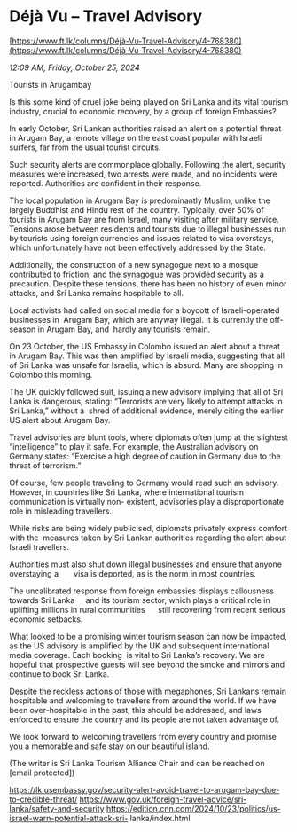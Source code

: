 # Déjà Vu – Travel Advisory

[https://www.ft.lk/columns/Déjà-Vu-Travel-Advisory/4-768380](https://www.ft.lk/columns/Déjà-Vu-Travel-Advisory/4-768380)

*12:09 AM, Friday, October 25, 2024*

Tourists in Arugambay

Is this some kind of cruel joke being played on Sri Lanka and its vital tourism industry, crucial to economic recovery, by a group of foreign Embassies?

In early October, Sri Lankan authorities raised an alert on a potential threat in Arugam Bay, a remote village on the east coast popular with Israeli surfers, far from the usual tourist circuits.

Such security alerts are commonplace globally. Following the alert, security measures were increased, two arrests were made, and no incidents were reported. Authorities are confident in their response.

The local population in Arugam Bay is predominantly Muslim, unlike the largely Buddhist and Hindu rest of the country. Typically, over 50% of tourists in Arugam Bay are from Israel, many visiting after military service. Tensions arose between residents and tourists due to illegal businesses run by tourists using foreign currencies and issues related to visa overstays, which unfortunately have not been effectively addressed by the State.

Additionally, the construction of a new synagogue next to a mosque contributed to friction, and the synagogue was provided security as a precaution. Despite these tensions, there has been no history of even minor attacks, and Sri Lanka remains hospitable to all.

Local activists had called on social media for a boycott of Israeli-operated businesses in  Arugam Bay, which are anyway illegal. It is currently the off-season in Arugam Bay, and  hardly any tourists remain.

On 23 October, the US Embassy in Colombo issued an alert about a threat in Arugam Bay. This was then amplified by Israeli media, suggesting that all of Sri Lanka was unsafe for Israelis, which is absurd. Many are shopping in Colombo this morning.

The UK quickly followed suit, issuing a new advisory implying that all of Sri Lanka is dangerous, stating: “Terrorists are very likely to attempt attacks in Sri Lanka,” without a  shred of additional evidence, merely citing the earlier US alert about Arugam Bay.

Travel advisories are blunt tools, where diplomats often jump at the slightest “intelligence” to play it safe. For example, the Australian advisory on Germany states: “Exercise a high degree of caution in Germany due to the threat of terrorism.”

Of course, few people traveling to Germany would read such an advisory. However, in countries like Sri Lanka, where international tourism communication is virtually non- existent, advisories play a disproportionate role in misleading travellers.

While risks are being widely publicised, diplomats privately express comfort with the  measures taken by Sri Lankan authorities regarding the alert about Israeli travellers.

Authorities must also shut down illegal businesses and ensure that anyone overstaying a       visa is deported, as is the norm in most countries.

The uncalibrated response from foreign embassies displays callousness towards Sri Lanka     and its tourism sector, which plays a critical role in uplifting millions in rural communities      still recovering from recent serious economic setbacks.

What looked to be a promising winter tourism season can now be impacted, as the US advisory is amplified by the UK and subsequent international media coverage. Each booking  is vital to Sri Lanka’s recovery. We are hopeful that prospective guests will see beyond the smoke and mirrors and continue to book Sri Lanka.

Despite the reckless actions of those with megaphones, Sri Lankans remain hospitable and welcoming to travellers from around the world. If we have been over-hospitable in the past, this should be addressed, and laws enforced to ensure the country and its people are not taken advantage of.

We look forward to welcoming travellers from every country and promise you a memorable and safe stay on our beautiful island.

(The writer is Sri Lanka Tourism Alliance Chair and can be reached on [email protected])

https://lk.usembassy.gov/security-alert-avoid-travel-to-arugam-bay-due-to-credible-threat/ https://www.gov.uk/foreign-travel-advice/sri-lanka/safety-and-security https://edition.cnn.com/2024/10/23/politics/us-israel-warn-potential-attack-sri- lanka/index.html

